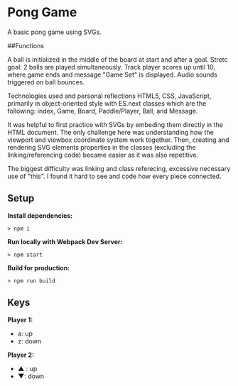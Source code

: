 ﻿# Pong Game

A basic pong game using SVGs.


##Functions

A ball is initialized in the middle of the board at start and after a goal.
Stretc goal: 2 balls are played simultaneously.
Track player scores up until 10, where game ends and message "Game Set" is displayed.
Audio sounds triggered on ball bounces.
	

Technologies used and personal reflections
HTML5, CSS, JavaScript, primarily in object-oriented style with ES.next classes which are the following: index, Game, Board, Paddle/Player, Ball, and Message.

It was helpful to first practice with SVGs by embeding them directly in the HTML document. The only challenge here was understanding how the viewport and viewbox coordinate system work together.
Then, creating and rendering SVG elements properties in the classes (excluding the linking/referencing code) became easier as it was also repetitive.

The biggest difficulty was linking and class referecing, excessive necessary use of "this". I found it hard to see and code how every piece connected.


## Setup

**Install dependencies:**

`> npm i`

**Run locally with Webpack Dev Server:**

`> npm start`

**Build for production:**

`> npm run build`

## Keys

**Player 1:**
* a: up
* z: down

**Player 2:**
* ▲ : up
* ▼: down
